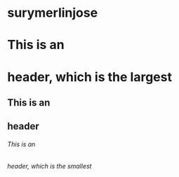 # surymerlinjose 
# This is an <h1> header, which is the largest
## This is an <h2> header
###### This is an <h6> header, which is the smallest

